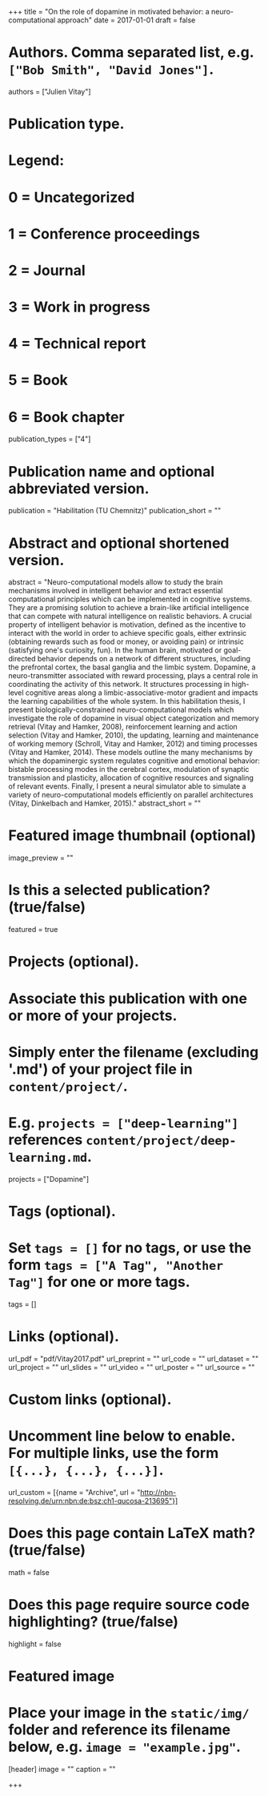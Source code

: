+++
title = "On the role of dopamine in motivated behavior: a neuro-computational approach"
date = 2017-01-01
draft = false

# Authors. Comma separated list, e.g. `["Bob Smith", "David Jones"]`.
authors = ["Julien Vitay"]

# Publication type.
# Legend:
# 0 = Uncategorized
# 1 = Conference proceedings
# 2 = Journal
# 3 = Work in progress
# 4 = Technical report
# 5 = Book
# 6 = Book chapter
publication_types = ["4"]

# Publication name and optional abbreviated version.
publication = "Habilitation (TU Chemnitz)"
publication_short = ""

# Abstract and optional shortened version.
abstract = "Neuro-computational models allow to study the brain mechanisms involved in intelligent behavior and extract essential computational principles which can be implemented in cognitive systems. They are a promising solution to achieve a brain-like artificial intelligence that can compete with natural intelligence on realistic behaviors. A crucial property of intelligent behavior is motivation, defined as the incentive to interact with the world in order to achieve specific goals, either extrinsic (obtaining rewards such as food or money, or avoiding pain) or intrinsic (satisfying one's curiosity, fun). In the human brain, motivated or goal-directed behavior depends on a network of different structures, including the prefrontal cortex, the basal ganglia and the limbic system. Dopamine, a neuro-transmitter associated with reward processing, plays a central role in coordinating the activity of this network. It structures processing in high-level cognitive areas along a limbic-associative-motor gradient and impacts the learning capabilities of the whole system. In this habilitation thesis, I present biologically-constrained neuro-computational models which investigate the role of dopamine in visual object categorization and memory retrieval (Vitay and Hamker, 2008), reinforcement learning and action selection (Vitay and Hamker, 2010), the updating, learning and maintenance of working memory (Schroll, Vitay and Hamker, 2012) and timing processes (Vitay and Hamker, 2014). These models outline the many mechanisms by which the dopaminergic system regulates cognitive and emotional behavior: bistable processing modes in the cerebral cortex, modulation of synaptic transmission and plasticity, allocation of cognitive resources and signaling of relevant events. Finally, I present a neural simulator able to simulate a variety of neuro-computational models efficiently on parallel architectures (Vitay, Dinkelbach and Hamker, 2015)."
abstract_short = ""

# Featured image thumbnail (optional)
image_preview = ""

# Is this a selected publication? (true/false)
featured = true

# Projects (optional).
#   Associate this publication with one or more of your projects.
#   Simply enter the filename (excluding '.md') of your project file in `content/project/`.
#   E.g. `projects = ["deep-learning"]` references `content/project/deep-learning.md`.
projects = ["Dopamine"]

# Tags (optional).
#   Set `tags = []` for no tags, or use the form `tags = ["A Tag", "Another Tag"]` for one or more tags.
tags = []

# Links (optional).
url_pdf = "pdf/Vitay2017.pdf"
url_preprint = ""
url_code = ""
url_dataset = ""
url_project = ""
url_slides = ""
url_video = ""
url_poster = ""
url_source = ""

# Custom links (optional).
#   Uncomment line below to enable. For multiple links, use the form `[{...}, {...}, {...}]`.
url_custom = [{name = "Archive", url = "http://nbn-resolving.de/urn:nbn:de:bsz:ch1-qucosa-213695"}]

# Does this page contain LaTeX math? (true/false)
math = false

# Does this page require source code highlighting? (true/false)
highlight = false

# Featured image
# Place your image in the `static/img/` folder and reference its filename below, e.g. `image = "example.jpg"`.
[header]
image = ""
caption = ""

+++
